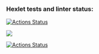 ### Hexlet tests and linter status:
[![Actions Status](https://github.com/sergei3/frontend-project-lvl1/workflows/hexlet-check/badge.svg)](https://github.com/sergei3/frontend-project-lvl1/actions)

<a href="https://codeclimate.com/github/sergei3/frontend-project-lvl1/maintainability"><img src="https://api.codeclimate.com/v1/badges/291504df412ecb137b95/maintainability" /></a>

[![Actions Status](https://github.com/sergei3frontend-project-lvl1/workflows/Linter/badge.svg)](https://github.com/sergei3/frontend-project-lvl1/actions)